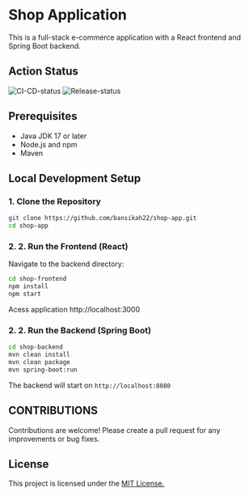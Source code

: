 # Shop Application

This is a full-stack e-commerce application with a React frontend and Spring Boot backend.

## Action Status
![CI-CD-status](https://github.com/bansikah22/shop-app/actions/workflows/ci-cd.yml/badge.svg?event=push)
![Release-status](https://github.com/bansikah22/shop-app/actions/workflows/release.yml/badge.svg?event=push)

## Prerequisites

- Java JDK 17 or later
- Node.js and npm
- Maven

## Local Development Setup

### 1. Clone the Repository

```bash
git clone https://github.com/bansikah22/shop-app.git
cd shop-app
```

### 2. 2. Run the Frontend (React)
Navigate to the backend directory:
```bash
cd shop-frontend
npm install
npm start
```
Acess application  http://localhost:3000

### 2. 2. Run the Backend (Spring Boot)
```bash
cd shop-backend
mvn clean install
mvn clean package
mvn spring-boot:run
```
The backend will start on `http://localhost:8080`

## CONTRIBUTIONS
Contributions are welcome! Please create a pull request for any improvements or bug fixes.

License
---
This project is licensed under the [MIT License.](./LICENSE)


